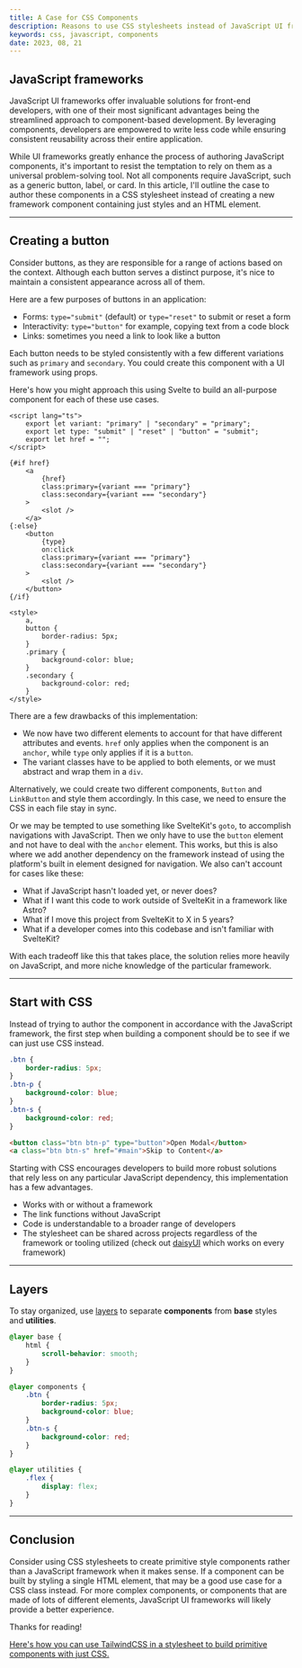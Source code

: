 ```yaml
---
title: A Case for CSS Components
description: Reasons to use CSS stylesheets instead of JavaScript UI frameworks to author primitive components.
keywords: css, javascript, components
date: 2023, 08, 21
---
```


## JavaScript frameworks

JavaScript UI frameworks offer invaluable solutions for front-end developers, with one of their most significant advantages being the streamlined approach to component-based development. By leveraging components, developers are empowered to write less code while ensuring consistent reusability across their entire application.

While UI frameworks greatly enhance the process of authoring JavaScript components, it's important to resist the temptation to rely on them as a universal problem-solving tool. Not all components require JavaScript, such as a generic button, label, or card. In this article, I'll outline the case to author these components in a CSS stylesheet instead of creating a new framework component containing just styles and an HTML element.

---

## Creating a button

Consider buttons, as they are responsible for a range of actions based on the context. Although each button serves a distinct purpose, it's nice to maintain a consistent appearance across all of them.

Here are a few purposes of buttons in an application:

- Forms: `type="submit"` (default) or `type="reset"` to submit or reset a form
- Interactivity: `type="button"` for example, copying text from a code block
- Links: sometimes you need a link to look like a button

Each button needs to be styled consistently with a few different variations such as `primary` and `secondary`. You could create this component with a UI framework using props.

Here's how you might approach this using Svelte to build an all-purpose component for each of these use cases.

```svelte
<script lang="ts">
	export let variant: "primary" | "secondary" = "primary";
	export let type: "submit" | "reset" | "button" = "submit";
	export let href = "";
</script>

{#if href}
	<a
		{href}
		class:primary={variant === "primary"}
		class:secondary={variant === "secondary"}
	>
		<slot />
	</a>
{:else}
	<button
		{type}
		on:click
		class:primary={variant === "primary"}
		class:secondary={variant === "secondary"}
	>
		<slot />
	</button>
{/if}

<style>
	a,
	button {
		border-radius: 5px;
	}
	.primary {
		background-color: blue;
	}
	.secondary {
		background-color: red;
	}
</style>
```

There are a few drawbacks of this implementation:

- We now have two different elements to account for that have different attributes and events. `href` only applies when the component is an `anchor`, while `type` only applies if it is a `button`.
- The variant classes have to be applied to both elements, or we must abstract and wrap them in a `div`.

Alternatively, we could create two different components, `Button` and `LinkButton` and style them accordingly. In this case, we need to ensure the CSS in each file stay in sync.

Or we may be tempted to use something like SvelteKit's `goto`, to accomplish navigations with JavaScript. Then we only have to use the `button` element and not have to deal with the `anchor` element. This works, but this is also where we add another dependency on the framework instead of using the platform's built in element designed for navigation. We also can't account for cases like these:

- What if JavaScript hasn't loaded yet, or never does?
- What if I want this code to work outside of SvelteKit in a framework like Astro?
- What if I move this project from SvelteKit to X in 5 years?
- What if a developer comes into this codebase and isn't familiar with SvelteKit?

With each tradeoff like this that takes place, the solution relies more heavily on JavaScript, and more niche knowledge of the particular framework.

---

## Start with CSS

Instead of trying to author the component in accordance with the JavaScript framework, the first step when building a component should be to see if we can just use CSS instead.

```css
.btn {
	border-radius: 5px;
}
.btn-p {
	background-color: blue;
}
.btn-s {
	background-color: red;
}
```

```html
<button class="btn btn-p" type="button">Open Modal</button>
<a class="btn btn-s" href="#main">Skip to Content</a>
```

Starting with CSS encourages developers to build more robust solutions that rely less on any particular JavaScript dependency, this implementation has a few advantages.

- Works with or without a framework
- The link functions without JavaScript
- Code is understandable to a broader range of developers
- The stylesheet can be shared across projects regardless of the framework or tooling utilized (check out [daisyUI](https://daisyui.com/) which works on every framework)

---

## Layers

To stay organized, use [layers](https://developer.mozilla.org/en-US/docs/Web/CSS/@layer) to separate **components** from **base** styles and **utilities**.

```css
@layer base {
	html {
		scroll-behavior: smooth;
	}
}

@layer components {
	.btn {
		border-radius: 5px;
		background-color: blue;
	}
	.btn-s {
		background-color: red;
	}
}

@layer utilities {
	.flex {
		display: flex;
	}
}
```

---

## Conclusion

Consider using CSS stylesheets to create primitive style components rather than a JavaScript framework when it makes sense. If a component can be built by styling a single HTML element, that may be a good use case for a CSS class instead. For more complex components, or components that are made of lots of different elements, JavaScript UI frameworks will likely provide a better experience.

Thanks for reading!

[Here's how you can use TailwindCSS in a stylesheet to build primitive components with just CSS.](https://tailwindcss.com/docs/adding-custom-styles#adding-component-classes)
